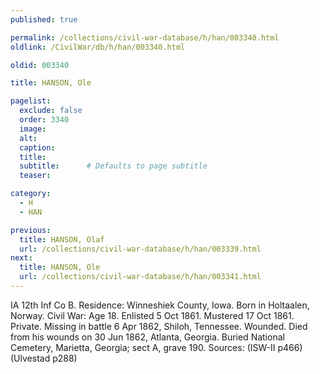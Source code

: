 ```yaml
---
published: true

permalink: /collections/civil-war-database/h/han/003340.html
oldlink: /CivilWar/db/h/han/003340.html

oldid: 003340

title: HANSON, Ole

pagelist:
  exclude: false
  order: 3340
  image: 
  alt:
  caption:
  title:
  subtitle:      # Defaults to page subtitle
  teaser:

category: 
  - H 
  - HAN

previous:
  title: HANSON, Olaf
  url: /collections/civil-war-database/h/han/003339.html  
next:
  title: HANSON, Ole
  url: /collections/civil-war-database/h/han/003341.html   
---
```

IA 12th Inf Co B. Residence: Winneshiek County, Iowa. Born in Holtaalen, Norway. Civil War: Age 18. Enlisted 5 Oct 1861. Mustered 17 Oct 1861. Private. Missing in battle 6 Apr 1862, Shiloh, Tennessee. Wounded. Died from his wounds on 30 Jun 1862, Atlanta, Georgia. Buried National Cemetery, Marietta, Georgia; sect A, grave 190. Sources: (ISW-II p466) (Ulvestad p288)